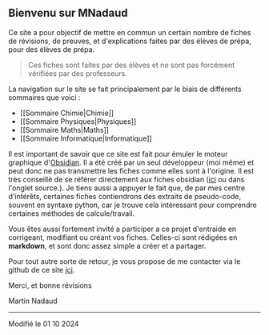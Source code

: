 ## Bienvenu sur MNadaud

Ce site a pour objectif de mettre en commun un certain nombre de fiches de révisions, de preuves, et d'explications faites par des élèves de prépa, pour des élèves de prépa. 

> Ces fiches sont faites par des élèves et ne sont pas forcément vérifiées par des professeurs. 

La navigation sur le site se fait principalement par le biais de différents sommaires que voici :
- [[Sommaire Chimie|Chimie]]
- [[Sommaire Physiques|Physiques]]
- [[Sommaire Maths|Maths]]
- [[Sommaire Informatique|Informatique]]

Il est important de savoir que ce site est fait pour émuler le moteur graphique d'[Obsidian](https://Obsidian.md). Il a été créé par un seul développeur (moi même) et peut donc ne pas transmettre les fiches comme elles sont à l'origine. Il est très conseillé de se référer directement aux fiches obsidian ([ici](https://github.com/Alpagateau/Revisions) ou dans l'onglet source.). Je tiens aussi a appuyer le fait que, de par mes centre d'intérêts, certaines fiches contiendrons des extraits de pseudo-code, souvent en syntaxe python, car je trouve cela intéressant pour comprendre certaines méthodes de calcule/travail. 

Vous êtes aussi fortement invité a participer a ce projet d'entraide en corrigeant, modifiant ou créant vos fiches. Celles-ci sont rédigées en **markdown**, et sont donc assez simple a créer et a partager. 

Pour tout autre sorte de retour, je vous propose de me contacter via le github de ce site [ici](https://github.com/Alpagateau/ObsidianToWebsite). 

Merci, et bonne révisions

Martin Nadaud

---

Modifié le 01 10 2024 